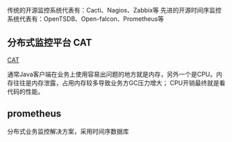 
传统的开源监控系统代表有：Cacti、Nagios、Zabbix等
先进的开源时间序监控系统代表有：OpenTSDB、Open-falcon、Prometheus等


## 分布式监控平台 CAT

[CAT](https://www.oschina.net/news/78563/cat-depth-analysis "title") 


通常Java客户端在业务上使用容易出问题的地方就是内存，另外一个是CPU。内存往往是内存泄露，占用内存较多导致业务方GC压力增大； CPU开销最终就是看代码的性能。



## prometheus 
分布式业务监控解决方案，采用时间序数据库 